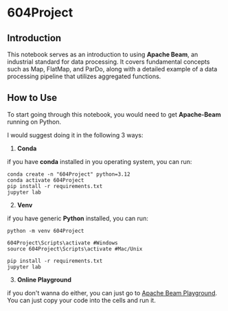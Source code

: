 # 604Project

## Introduction

This notebook serves as an introduction to using **Apache Beam**, an industrial standard for data processing. It covers fundamental concepts such as Map, FlatMap, and ParDo, along with a detailed example of a data processing pipeline that utilizes aggregated functions.

## How to Use

To start going through this notebook, you would need to get **Apache-Beam** running on Python.

I would suggest doing it in the following 3 ways:

1. **Conda**

if you have **conda** installed in you operating system, you can run:
```
conda create -n "604Project" python=3.12
conda activate 604Project
pip install -r requirements.txt
jupyter lab
```

2. **Venv**

if you have generic **Python** installed, you can run:
```
python -m venv 604Project

604Project\Scripts\activate #Windows
source 604Project\Scripts\activate #Mac/Unix

pip install -r requirements.txt
jupyter lab
```

3. **Online Playground**

if you don't wanna do either, you can just go to [Apache Beam Playground](https://play.beam.apache.org/?path=SDK_PYTHON_FlatMap&sdk=python). You can just copy your code into the cells and run it.